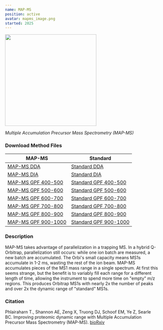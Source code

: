 ```yaml
---
name: MAP-MS
position: active
avatar: mapms_image.png
started: 2025
---
```


<img width="300" src="{{site.baseurl}}/images/resources/{{page.avatar}}" data-action="zoom">

_Multiple Accumulation Precursor Mass Spectrometry (MAP-MS)_

### Download Method Files
|MAP-MS|Standard|
| -------- | ------- |
|[MAP-MS DDA]({{site.baseurl}}/mapms/Exploris_Aurora_25cm_max4uL_6xpDDA_90min_EndWash_BCS.meth)|[Standard DDA]({{site.baseurl}}/mapms/Exploris_Aurora_25cm_max4uL_GPFDIA_400to500_4mz_90min_EndWash_BCS.meth)|
|[MAP-MS DIA]({{site.baseurl}}/mapms/Exploris_Aurora_25cm_max4uL_6xpDIA_16mzst_90min_EndWash_BCS.meth)|[Standard DIA]({{site.baseurl}}/mapms/Exploris_Aurora_25cm_max4uL_GPFDIA_500to600_4mz_90min_EndWash_BCS.meth)|
|[MAP-MS GPF 400-500]({{site.baseurl}}/mapms/Exploris_Aurora_25cm_max4uL_6xpGPFDIA_400to500_4mz_90min_EndWash_BCS.meth)|[Standard GPF 400-500]({{site.baseurl}}/mapms/Exploris_Aurora_25cm_max4uL_GPFDIA_600to700_4mz_90min_EndWash_BCS.meth)|
|[MAP-MS GPF 500-600]({{site.baseurl}}/mapms/Exploris_Aurora_25cm_max4uL_6xpGPFDIA_500to600_4mz_90min_EndWash_BCS.meth)|[Standard GPF 500-600]({{site.baseurl}}/mapms/Exploris_Aurora_25cm_max4uL_GPFDIA_700to800_4mz_90min_EndWash_BCS.meth)|
|[MAP-MS GPF 600-700]({{site.baseurl}}/mapms/Exploris_Aurora_25cm_max4uL_6xpGPFDIA_600to700_4mz_90min_EndWash_BCS.meth)|[Standard GPF 600-700]({{site.baseurl}}/mapms/Exploris_Aurora_25cm_max4uL_GPFDIA_800to900_4mz_90min_EndWash_BCS.meth)|
|[MAP-MS GPF 700-800]({{site.baseurl}}/mapms/Exploris_Aurora_25cm_max4uL_6xpGPFDIA_700to800_4mz_90min_EndWash_BCS.meth)|[Standard GPF 700-800]({{site.baseurl}}/mapms/Exploris_Aurora_25cm_max4uL_GPFDIA_900to1000_4mz_90min_EndWash_BCS.meth)|
|[MAP-MS GPF 800-900]({{site.baseurl}}/mapms/Exploris_Aurora_25cm_max4uL_6xpGPFDIA_800to900_4mz_90min_EndWash_BCS.meth)|[Standard GPF 800-900]({{site.baseurl}}/mapms/Exploris_Aurora_25cm_max4uL_NormDDA_90min_EndWash_BCS.meth)|
|[MAP-MS GPF 900-1000]({{site.baseurl}}/mapms/Exploris_Aurora_25cm_max4uL_6xpGPFDIA_900to1000_4mz_90min_EndWash_BCS.meth)|[Standard GPF 900-1000]({{site.baseurl}}/mapms/Exploris_Aurora_25cm_max4uL_NormDIA_16mzst_90min_EndWash_BCS.meth)|

### Description

MAP-MS takes advantage of parallelization in a trapping MS. In a hybrid Q-Orbitrap, parallelization still occurs: while one ion batch are measured, a new batch are accumulated. The Orbi's small capacity means MS1s accumulate in 1-2 ms, wasting the rest of the ion beam. 
MAP-MS accumulates pieces of the MS1 mass range in a single spectrum. At first this seems strange, but the benefit is to variably fill each range for a different length of time, allowing the instrument to spend more time on "empty" m/z regions.
This produces Orbitrap MS1s with nearly 2x the number of peaks and over 2x the dynamic range of "standard" MS1s. 

### Citation
Phlairaharn T., Shannon AE, Zeng X, Truong DJ, Schoof EM, Ye Z, Searle BC.
Improving proteomic dynamic range with Multiple Accumulation Precursor Mass Spectrometry (MAP-MS). [bioRxiv](https://doi.org/10.1101/2025.05.14.653938)
